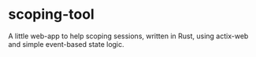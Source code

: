# scoping-tool
A little web-app to help scoping sessions, written in Rust, using actix-web and simple event-based state logic.
